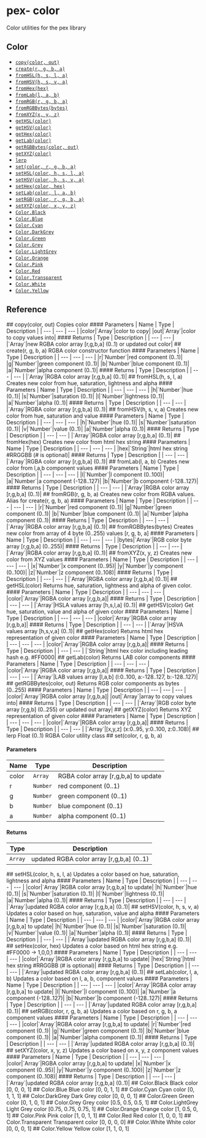 # pex- color

Color utilities for the pex library

## Color
- [`copy(color, out)`](#copy_color__out_)
- [`create(r, g, b, a)`](#create_r__g__b__a_)
- [`fromHSL(h, s, l, a)`](#fromHSL_h__s__l__a_)
- [`fromHSV(h, s, v, a)`](#fromHSV_h__s__v__a_)
- [`fromHex(hex)`](#fromHex_hex_)
- [`fromLab(l, a, b)`](#fromLab_l__a__b_)
- [`fromRGB(r, g, b, a)`](#fromRGB_r__g__b__a_)
- [`fromRGBBytes(bytes)`](#fromRGBBytes_bytes_)
- [`fromXYZ(x, y, z)`](#fromXYZ_x__y__z_)
- [`getHSL(color)`](#getHSL_color_)
- [`getHSV(color)`](#getHSV_color_)
- [`getHex(color)`](#getHex_color_)
- [`getLab(color)`](#getLab_color_)
- [`getRGBBytes(color, out)`](#getRGBBytes_color__out_)
- [`getXYZ(color)`](#getXYZ_color_)
- [`lerp`](#lerp)
- [`set(color, r, g, b, a)`](#set_color__r__g__b__a_)
- [`setHSL(color, h, s, l, a)`](#setHSL_color__h__s__l__a_)
- [`setHSV(color, h, s, v, a)`](#setHSV_color__h__s__v__a_)
- [`setHex(color, hex)`](#setHex_color__hex_)
- [`setLab(color, l, a, b)`](#setLab_color__l__a__b_)
- [`setRGB(color, r, g, b, a)`](#setRGB_color__r__g__b__a_)
- [`setXYZ(color, x, y, z)`](#setXYZ_color__x__y__z_)
- [`Color.Black`](#Color_Black)
- [`Color.Blue`](#Color_Blue)
- [`Color.Cyan`](#Color_Cyan)
- [`Color.DarkGrey`](#Color_DarkGrey)
- [`Color.Green`](#Color_Green)
- [`Color.Grey`](#Color_Grey)
- [`Color.LightGrey`](#Color_LightGrey)
- [`Color.Orange`](#Color_Orange)
- [`Color.Pink`](#Color_Pink)
- [`Color.Red`](#Color_Red)
- [`Color.Transparent`](#Color_Transparent)
- [`Color.White`](#Color_White)
- [`Color.Yellow`](#Color_Yellow)

## Reference

<a name="copy_color__out_">
## copy(color, out)
Copies color
#### Parameters
| Name | Type | Description |
| --- | --- | --- |
|color|`Array`|color to copy|
|out|`Array`|color to copy values into|
#### Returns
| Type | Description |
| --- | --- |
|`Array`|new RGBA color array [r,g,b,a] (0..1) or updated out color|
<a name="create_r__g__b__a_">
## create(r, g, b, a)
RGBA color constructor function
#### Parameters
| Name | Type | Description |
| --- | --- | --- |
|r|`Number`|red component (0..1)|
|g|`Number`|green component (0..1)|
|b|`Number`|blue component (0..1)|
|a|`Number`|alpha component (0..1)|
#### Returns
| Type | Description |
| --- | --- |
|`Array`|RGBA color array [r,g,b,a] (0..1)|
<a name="fromHSL_h__s__l__a_">
## fromHSL(h, s, l, a)
Creates new color from hue, saturation, lightness and alpha
#### Parameters
| Name | Type | Description |
| --- | --- | --- |
|h|`Number`|hue (0..1)|
|s|`Number`|saturation (0..1)|
|l|`Number`|lightness (0..1)|
|a|`Number`|alpha (0..1)|
#### Returns
| Type | Description |
| --- | --- |
|`Array`|RGBA color array [r,g,b,a] (0..1)|
<a name="fromHSV_h__s__v__a_">
## fromHSV(h, s, v, a)
Creates new color from hue, saturation and value
#### Parameters
| Name | Type | Description |
| --- | --- | --- |
|h|`Number`|hue (0..1)|
|s|`Number`|saturation (0..1)|
|v|`Number`|value (0..1)|
|a|`Number`|alpha (0..1)|
#### Returns
| Type | Description |
| --- | --- |
|`Array`|RGBA color array [r,g,b,a] (0..1)|
<a name="fromHex_hex_">
## fromHex(hex)
Creates new color from html hex string
#### Parameters
| Name | Type | Description |
| --- | --- | --- |
|hex|`String`|html hex string #RRGGBB (# is optional)|
#### Returns
| Type | Description |
| --- | --- |
|`Array`|RGBA color array [r,g,b,a] (0..1)|
<a name="fromLab_l__a__b_">
## fromLab(l, a, b)
Creates new color from l,a,b component values
#### Parameters
| Name | Type | Description |
| --- | --- | --- |
|l|`Number`|l component (0..100)|
|a|`Number`|a component (-128..127)|
|b|`Number`|b component (-128..127)|
#### Returns
| Type | Description |
| --- | --- |
|`Array`|RGBA color array [r,g,b,a] (0..1)|
<a name="fromRGB_r__g__b__a_">
## fromRGB(r, g, b, a)
Creates new color from RGBA values. Alias for create(r, g, b, a)
#### Parameters
| Name | Type | Description |
| --- | --- | --- |
|r|`Number`|red component (0..1)|
|g|`Number`|green component (0..1)|
|b|`Number`|blue component (0..1)|
|a|`Number`|alpha component (0..1)|
#### Returns
| Type | Description |
| --- | --- |
|`Array`|RGBA color array [r,g,b,a] (0..1)|
<a name="fromRGBBytes_bytes_">
## fromRGBBytes(bytes)
Creates new color from array of 4 byte (0..255) values [r, g, b, a]
#### Parameters
| Name | Type | Description |
| --- | --- | --- |
|bytes|`Array`|RGB color byte array [r,g,b,a] (0..255)|
#### Returns
| Type | Description |
| --- | --- |
|`Array`|RGBA color array [r,g,b,a] (0..1)|
<a name="fromXYZ_x__y__z_">
## fromXYZ(x, y, z)
Creates new color from XYZ values
#### Parameters
| Name | Type | Description |
| --- | --- | --- |
|x|`Number`|x component (0..95)|
|y|`Number`|y component (0..100)|
|z|`Number`|z component (0..108)|
#### Returns
| Type | Description |
| --- | --- |
|`Array`|RGBA color array [r,g,b,a] (0..1)|
<a name="getHSL_color_">
## getHSL(color)
Returns hue, saturation, lightness and alpha of given color.
#### Parameters
| Name | Type | Description |
| --- | --- | --- |
|color|`Array`|RGBA color array [r,g,b,a]|
#### Returns
| Type | Description |
| --- | --- |
|`Array`|HSLA values array [h,s,l,a] (0..1)|
<a name="getHSV_color_">
## getHSV(color)
Get hue, saturation, value and alpha of given color
#### Parameters
| Name | Type | Description |
| --- | --- | --- |
|color|`Array`|RGBA color array [r,g,b,a]|
#### Returns
| Type | Description |
| --- | --- |
|`Array`|HSVA values array [h,s,v,a] (0..1)|
<a name="getHex_color_">
## getHex(color)
Returns html hex representation of given color
#### Parameters
| Name | Type | Description |
| --- | --- | --- |
|color|`Array`|RGBA color array [r,g,b,a]|
#### Returns
| Type | Description |
| --- | --- |
|`String`|html hex color including leading hash e.g. #FF0000|
<a name="getLab_color_">
## getLab(color)
Returns LAB color components
#### Parameters
| Name | Type | Description |
| --- | --- | --- |
|color|`Array`|RGBA color array [r,g,b,a]|
#### Returns
| Type | Description |
| --- | --- |
|`Array`|LAB values array [l,a,b] (l:0..100, a:-128..127, b:-128..127)|
<a name="getRGBBytes_color__out_">
## getRGBBytes(color, out)
Returns RGB color components as bytes (0..255)
#### Parameters
| Name | Type | Description |
| --- | --- | --- |
|color|`Array`|RGBA color array [r,g,b,a]|
|out|`Array`|array to copy values into|
#### Returns
| Type | Description |
| --- | --- |
|`Array`|RGB color byte array [r,g,b] (0..255) or updated out array|
<a name="getXYZ_color_">
## getXYZ(color)
Returns XYZ representation of given color
#### Parameters
| Name | Type | Description |
| --- | --- | --- |
|color|`Array`|RGBA color array [r,g,b,a]|
#### Returns
| Type | Description |
| --- | --- |
|`Array`|[x,y,z] (x:0..95, y:0..100, z:0..108)|
<a name="lerp">
## lerp
Float (0..1) RGBA Color utility class
<a name="set_color__r__g__b__a_">
## set(color, r, g, b, a)

#### Parameters
| Name | Type | Description |
| --- | --- | --- |
|color|`Array`|RGBA color array [r,g,b,a] to update|
|r|`Number`|red component (0..1)|
|g|`Number`|green component (0..1)|
|b|`Number`|blue component (0..1)|
|a|`Number`|alpha component (0..1)|
#### Returns
| Type | Description |
| --- | --- |
|`Array`|updated RGBA color array [r,g,b,a] (0..1)|
<a name="setHSL_color__h__s__l__a_">
## setHSL(color, h, s, l, a)
Updates a color based on hue, saturation, lightness and alpha
#### Parameters
| Name | Type | Description |
| --- | --- | --- |
|color|`Array`|RGBA color array [r,g,b,a] to update|
|h|`Number`|hue (0..1)|
|s|`Number`|saturation (0..1)|
|l|`Number`|lightness (0..1)|
|a|`Number`|alpha (0..1)|
#### Returns
| Type | Description |
| --- | --- |
|`Array`|updated RGBA color array [r,g,b,a] (0..1)|
<a name="setHSV_color__h__s__v__a_">
## setHSV(color, h, s, v, a)
Updates a color based on hue, saturation, value and alpha
#### Parameters
| Name | Type | Description |
| --- | --- | --- |
|color|`Array`|RGBA color array [r,g,b,a] to update|
|h|`Number`|hue (0..1)|
|s|`Number`|saturation (0..1)|
|v|`Number`|value (0..1)|
|a|`Number`|alpha (0..1)|
#### Returns
| Type | Description |
| --- | --- |
|`Array`|updated RGBA color array [r,g,b,a] (0..1)|
<a name="setHex_color__hex_">
## setHex(color, hex)
Updates a color based on html hex string e.g. #FF0000 -> 1,0,0,1
#### Parameters
| Name | Type | Description |
| --- | --- | --- |
|color|`Array`|RGBA color array [r,g,b,a] to update|
|hex|`String`|html hex string #RRGGBB (# is optional)|
#### Returns
| Type | Description |
| --- | --- |
|`Array`|updated RGBA color array [r,g,b,a] (0..1)|
<a name="setLab_color__l__a__b_">
## setLab(color, l, a, b)
Updates a color based on l, a, b, component values
#### Parameters
| Name | Type | Description |
| --- | --- | --- |
|color|`Array`|RGBA color array [r,g,b,a] to update|
|l|`Number`|l component (0..100)|
|a|`Number`|a component (-128..127)|
|b|`Number`|b component (-128..127)|
#### Returns
| Type | Description |
| --- | --- |
|`Array`|updated RGBA color array [r,g,b,a] (0..1)|
<a name="setRGB_color__r__g__b__a_">
## setRGB(color, r, g, b, a)
Updates a color based on r, g, b, a component values
#### Parameters
| Name | Type | Description |
| --- | --- | --- |
|color|`Array`|RGBA color array [r,g,b,a] to update|
|r|`Number`|red component (0..1)|
|g|`Number`|green component (0..1)|
|b|`Number`|blue component (0..1)|
|a|`Number`|alpha component (0..1)|
#### Returns
| Type | Description |
| --- | --- |
|`Array`|updated RGBA color array [r,g,b,a] (0..1)|
<a name="setXYZ_color__x__y__z_">
## setXYZ(color, x, y, z)
Updates a color based on x, y, z component values
#### Parameters
| Name | Type | Description |
| --- | --- | --- |
|color|`Array`|RGBA color array [r,g,b,a] to update|
|x|`Number`|x component (0..95)|
|y|`Number`|y component (0..100)|
|z|`Number`|z component (0..108)|
#### Returns
| Type | Description |
| --- | --- |
|`Array`|updated RGBA color array [r,g,b,a] (0..1)|
<a name="Color_Black">
## Color.Black
Black color [0, 0, 0, 1]
<a name="Color_Blue">
## Color.Blue
Blue color [0, 0, 1, 1]
<a name="Color_Cyan">
## Color.Cyan
Cyan color [0, 1, 1, 1]
<a name="Color_DarkGrey">
## Color.DarkGrey
Dark Grey color [0, 0, 0, 1]
<a name="Color_Green">
## Color.Green
Green color [0, 1, 0, 1]
<a name="Color_Grey">
## Color.Grey
Grey color [0.5, 0.5, 0.5, 1]
<a name="Color_LightGrey">
## Color.LightGrey
Light Grey color [0.75, 0.75, 0.75, 1]
<a name="Color_Orange">
## Color.Orange
Orange color [1, 0.5, 0, 1]
<a name="Color_Pink">
## Color.Pink
Pink color [1, 0, 1, 1]
<a name="Color_Red">
## Color.Red
Red color [1, 0, 0, 1]
<a name="Color_Transparent">
## Color.Transparent
Transparent color [0, 0, 0, 0]
<a name="Color_White">
## Color.White
White color [0, 0, 0, 1]
<a name="Color_Yellow">
## Color.Yellow
Yellow color [1, 1, 0, 1]
